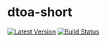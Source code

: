# dtoa-short

[![Latest Version](https://img.shields.io/crates/v/dtoa-short.svg)](https://crates.io/crates/dtoa-short)
[![Build Status](https://travis-ci.org/upsuper/dtoa-short.svg?branch=master)](https://travis-ci.org/upsuper/dtoa-short)
